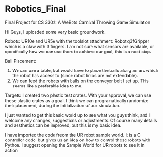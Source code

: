 # Robotics_Final
Final Project for CS 3302: A WeBots Carnival Throwing Game Simulation 

Hi Guys, I uploaded some very basic groundwork.

Robots: UR10e and UR5e with the toolslot attachment: Robotiq3fGripper which is a claw with 3 fingers. I am not sure what sensors are available, or specifically how we can use them to achieve our goal, this is a next step.

Ball Placement: 
  1) We can use a table, but would have to place the balls along an arc which the robot has access to (since robot limbs are not extendable). 
  2) We can feed the robots with balls on the conveyer belt I set up. This seems like a preferable idea to me. 

Targets: 
  I created two plastic test crates. With your approval, we can use these plastic crates as a goal. I think we can programatically randomize their placement, during the initialization of our simulation. 
  
  
  I just wanted to get this basic world up to see what you guys think, and I welcome any changes, suggestions or adjustments. Of course many details and aesthetics can be improved, but this is my basic idea. 
  
  I have imported the code freom the UR robot sample world. It is a C controller code, but gives us an idea on how to control these robots with Python. 
  I suggest opening the Sample World for UR robots to see it in action. 
